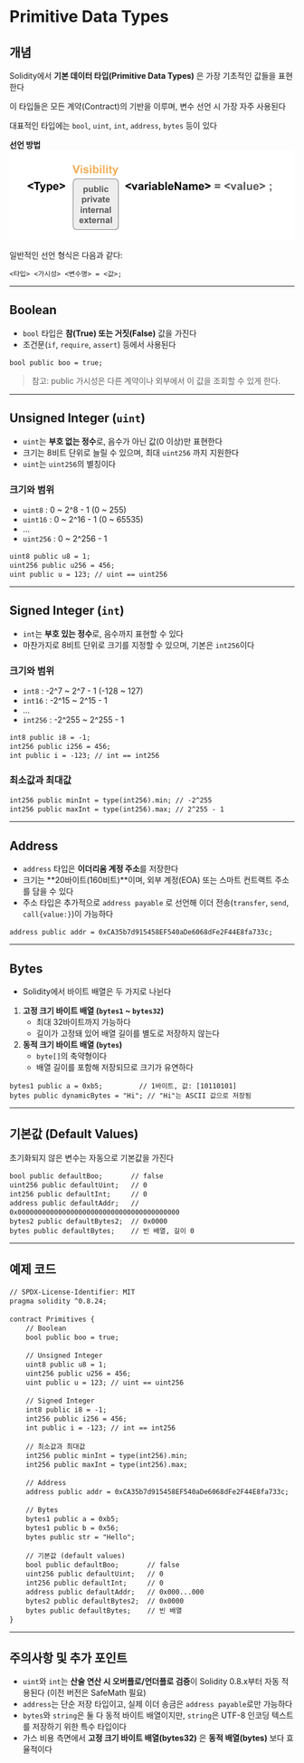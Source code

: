 # Primitive Data Types

## 개념

Solidity에서 **기본 데이터 타입(Primitive Data Types)** 은 가장 기초적인 값들을 표현한다

이 타입들은 모든 계약(Contract)의 기반을 이루며, 변수 선언 시 가장 자주 사용된다

대표적인 타입에는 `bool`, `uint`, `int`, `address`, `bytes` 등이 있다

**선언 방법**
![variable](../image/variable.png)

일반적인 선언 형식은 다음과 같다:

```solidity
<타입> <가시성> <변수명> = <값>;
```

---

## Boolean

- `bool` 타입은 **참(True) 또는 거짓(False)** 값을 가진다
- 조건문(`if`, `require`, `assert`) 등에서 사용된다

```solidity
bool public boo = true;
```

> 참고: public 가시성은 다른 계약이나 외부에서 이 값을 조회할 수 있게 한다.
> 

---

## Unsigned Integer (`uint`)

- `uint`는 **부호 없는 정수**로, 음수가 아닌 값(0 이상)만 표현한다
- 크기는 8비트 단위로 늘릴 수 있으며, 최대 `uint256` 까지 지원한다
- `uint`는 `uint256`의 별칭이다

### 크기와 범위

- `uint8` : 0 ~ 2^8 - 1 (0 ~ 255)
- `uint16` : 0 ~ 2^16 - 1 (0 ~ 65535)
- ...
- `uint256` : 0 ~ 2^256 - 1

```solidity
uint8 public u8 = 1;
uint256 public u256 = 456;
uint public u = 123; // uint == uint256
```

---

## Signed Integer (`int`)

- `int`는 **부호 있는 정수**로, 음수까지 표현할 수 있다
- 마찬가지로 8비트 단위로 크기를 지정할 수 있으며, 기본은 `int256`이다

### 크기와 범위

- `int8` : -2^7 ~ 2^7 - 1 (-128 ~ 127)
- `int16` : -2^15 ~ 2^15 - 1
- ...
- `int256` : -2^255 ~ 2^255 - 1

```solidity
int8 public i8 = -1;
int256 public i256 = 456;
int public i = -123; // int == int256
```

### 최소값과 최대값

```solidity
int256 public minInt = type(int256).min; // -2^255
int256 public maxInt = type(int256).max; // 2^255 - 1
```

---

## Address

- `address` 타입은 **이더리움 계정 주소**를 저장한다
- 크기는 **20바이트(160비트)**이며, 외부 계정(EOA) 또는 스마트 컨트랙트 주소를 담을 수 있다
- 주소 타입은 추가적으로 `address payable` 로 선언해 이더 전송(`transfer`, `send`, `call{value:}`)이 가능하다

```solidity
address public addr = 0xCA35b7d915458EF540aDe6068dFe2F44E8fa733c;
```

---

## Bytes

- Solidity에서 바이트 배열은 두 가지로 나뉜다
1. **고정 크기 바이트 배열 (`bytes1` ~ `bytes32`)**
    - 최대 32바이트까지 가능하다
    - 길이가 고정돼 있어 배열 길이를 별도로 저장하지 않는다
2. **동적 크기 바이트 배열 (`bytes`)**
    - `byte[]`의 축약형이다
    - 배열 길이를 포함해 저장되므로 크기가 유연하다

```solidity
bytes1 public a = 0xb5;         // 1바이트, 값: [10110101]
bytes public dynamicBytes = "Hi"; // "Hi"는 ASCII 값으로 저장됨
```

---

## 기본값 (Default Values)

초기화되지 않은 변수는 자동으로 기본값을 가진다

```solidity
bool public defaultBoo;       // false
uint256 public defaultUint;   // 0
int256 public defaultInt;     // 0
address public defaultAddr;   // 0x0000000000000000000000000000000000000000
bytes2 public defaultBytes2;  // 0x0000
bytes public defaultBytes;    // 빈 배열, 길이 0
```

---

## 예제 코드

```solidity
// SPDX-License-Identifier: MIT
pragma solidity ^0.8.24;

contract Primitives {
    // Boolean
    bool public boo = true;

    // Unsigned Integer
    uint8 public u8 = 1;
    uint256 public u256 = 456;
    uint public u = 123; // uint == uint256

    // Signed Integer
    int8 public i8 = -1;
    int256 public i256 = 456;
    int public i = -123; // int == int256

    // 최소값과 최대값
    int256 public minInt = type(int256).min;
    int256 public maxInt = type(int256).max;

    // Address
    address public addr = 0xCA35b7d915458EF540aDe6068dFe2F44E8fa733c;

    // Bytes
    bytes1 public a = 0xb5;
    bytes1 public b = 0x56;
    bytes public str = "Hello";

    // 기본값 (default values)
    bool public defaultBoo;       // false
    uint256 public defaultUint;   // 0
    int256 public defaultInt;     // 0
    address public defaultAddr;   // 0x000...000
    bytes2 public defaultBytes2;  // 0x0000
    bytes public defaultBytes;    // 빈 배열
}
```

---

## 주의사항 및 추가 포인트

- `uint`와 `int`는 **산술 연산 시 오버플로/언더플로 검증**이 Solidity 0.8.x부터 자동 적용된다 (이전 버전은 SafeMath 필요)
- `address`는 단순 저장 타입이고, 실제 이더 송금은 `address payable`로만 가능하다
- `bytes`와 `string`은 둘 다 동적 바이트 배열이지만, `string`은 UTF-8 인코딩 텍스트를 저장하기 위한 특수 타입이다
- 가스 비용 측면에서 **고정 크기 바이트 배열(bytes32)** 은 **동적 배열(bytes)** 보다 효율적이다



